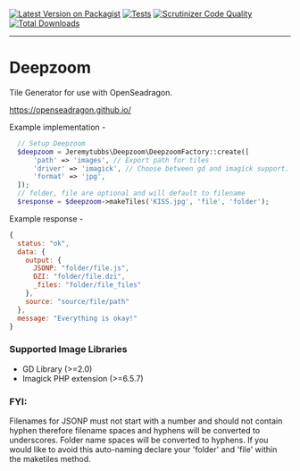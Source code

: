 [![Latest Version on Packagist](https://img.shields.io/packagist/v/jeremytubbs/deepzoom.svg?style=flat-square)](https://packagist.org/packages/jeremytubbs/deepzoom)
[![Tests](https://github.com/jeremytubbs/deepzoom/actions/workflows/run-tests.yml/badge.svg?branch=main)](https://github.com/jeremytubbs/deepzoom/actions/workflows/run-tests.yml)
[![Scrutinizer Code Quality](https://scrutinizer-ci.com/g/jeremytubbs/deepzoom/badges/quality-score.png?b=main)](https://scrutinizer-ci.com/g/jeremytubbs/deepzoom/?branch=main)
[![Total Downloads](https://img.shields.io/packagist/dt/jeremytubbs/deepzoom.svg?style=flat-square)](https://packagist.org/packages/jeremytubbs/deepzoom)

---

# Deepzoom

Tile Generator for use with OpenSeadragon.

https://openseadragon.github.io/

Example implementation -

```php
  // Setup Deepzoom
  $deepzoom = Jeremytubbs\Deepzoom\DeepzoomFactory::create([
      'path' => 'images', // Export path for tiles
      'driver' => 'imagick', // Choose between gd and imagick support.
      'format' => 'jpg',
  ]);
  // folder, file are optional and will default to filename
  $response = $deepzoom->makeTiles('KISS.jpg', 'file', 'folder');
```

Example response -

```javascript
{
  status: "ok",
  data: {
    output: {
      JSONP: "folder/file.js",
      DZI: "folder/file.dzi",
      _files: "folder/file_files"
    },
    source: "source/file/path"
  },
  message: "Everything is okay!"
}
```

### Supported Image Libraries

-   GD Library (>=2.0)
-   Imagick PHP extension (>=6.5.7)

### FYI:

Filenames for JSONP must not start with a number and should not contain hyphen therefore filename spaces and hyphens will be converted to underscores. Folder name spaces will be converted to hyphens. If you would like to avoid this auto-naming declare your 'folder' and 'file' within the maketiles method.
